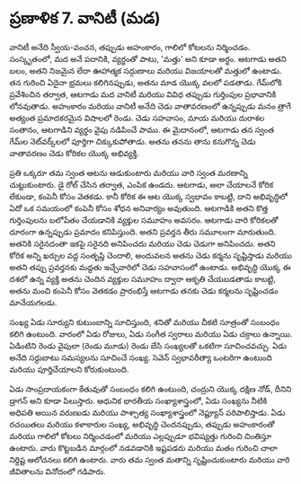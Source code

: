# ప్రణాళిక 7. వానిటీ (మడ)

వానిటీ అనేది స్వీయ-వంచన, తప్పుడు అహంకారం, గాలిలో కోటలను నిర్మించడం. సంస్కృతంలో, మద అనే పదానికి, వ్యర్థంతో పాటు, 'మత్తు' అని కూడా అర్థం. ఆటగాడు అతని బలం, అతని నిజమైన లేదా ఊహాత్మక సద్గుణాలు మరియు విజయాలతో మత్తులో ఉంటాడు. తన గురించి ఏదైనా భ్రమలు కలిగినప్పుడు, అతను మాడ యొక్క వలలో పడతాడు. గేమ్‌లోకి ప్రవేశించిన తర్వాత, ఆటగాడు మద వానిటీ మరియు వివిధ తప్పుడు గుర్తింపుల ప్రభావానికి లోనవుతాడు. అహంకారం మరియు వానిటీ అనేది చెడు వాతావరణంలో ఉన్నప్పుడు మనం త్రాగే అత్యంత ప్రమాదకరమైన విషాలలో రెండు. చెడు సహవాసం, మాయ మరియు దురాశల సంతానం, ఆటగాడిని వ్యర్థం వైపు నడిపించే పాము. ఈ మైదానంలో, ఆటగాడు తన స్వంత గేమ్‌ల నెట్‌వర్క్‌లలో పూర్తిగా చిక్కుకుపోతాడు. అతను తనను తాను కనుగొన్న చెడు వాతావరణం చెడు కోరికల యొక్క అభివ్యక్తి.

ప్రతి ఒక్కరూ తమ స్వంత ఆటను ఆడుకుంటారు మరియు వారి స్వంత మరణాన్ని చుట్టుకుంటారు. డై రోల్ చేసిన తర్వాత, ఎంపిక ఉండదు. ఆటగాడు, అలా చేయాలనే కోరిక లేకుండా, కంపెనీ కోసం వెతకడు. కానీ కోరిక ఈ ఆట యొక్క స్వభావం కాబట్టి, దాని అభివృద్ధిలో ఏదో ఒక సమయంలో కంపెనీ కోసం శోధన అనివార్యం అవుతుంది. ఆటగాడికి అతని కొత్త గుర్తింపులను బలోపేతం చేయడానికి వ్యక్తుల సమూహం అవసరం. ఆటగాడు వారి కోరికలతో దూరంగా ఉన్నప్పుడు ప్రమాదం కనిపిస్తుంది. అతని ప్రవర్తన తీరు సమూలంగా మారుతుంది. అతనికి సరైనదంతా ఇకపై సరైనది అనిపించదు మరియు చెడు చెడుగా అనిపించదు. అతని కోరిక అన్ని ఖర్చుల వద్ద సంతృప్తి చెందాలి, అందువలన అతను చెడు కర్మను సృష్టిస్తాడు మరియు అతని తప్పు ప్రవర్తనకు మద్దతు ఇచ్చేవారిలో చెడు సహవాసంలో ఉంటాడు. అభివృద్ధి యొక్క ఈ దశలో ఉన్న వ్యక్తి అతను చెందిన వ్యక్తుల సమూహం ద్వారా ఆకృతి చేయబడతాడు కాబట్టి, అతను మంచి కంపెనీ కోసం వెతకడం ప్రారంభిస్తే ఆటగాడు తనకు చెడు కర్మలను సృష్టించడం మానేయగలడు.

సంఖ్య ఏడు సూర్యుని కుటుంబాన్ని సూచిస్తుంది, శనితో మరియు చీకటి సూత్రంతో సంబంధం కలిగి ఉంటుంది. వారంలో ఏడు రోజులు, ఏడు సంగీత స్వరాలు మరియు ఏడు చక్రాలు ఉన్నాయి. ఏడింటిని రెండు వైపులా (రెండు మూడు) రెండు బేసి సంఖ్యలతో ఒకటిగా సూచించవచ్చు. ఏడు అనేది సర్దుబాటు సమస్యలను సూచించే సంఖ్య. సెవెన్ స్వభావరీత్యా ఒంటరిగా ఉంటుంది మరియు పూర్తిచేయాలని కోరుకుంటుంది.

ఏడు సాంప్రదాయకంగా కేతువుతో సంబంధం కలిగి ఉంటుంది, చంద్రుని యొక్క దక్షిణ నోడ్, దీనిని డ్రాగన్ అని కూడా పిలుస్తారు. ఆధునిక భారతీయ సంఖ్యాశాస్త్రంలో, ఏడు సంఖ్యను నీటికి అధిపతి అయిన వరుణుడు మరియు పాశ్చాత్య సంఖ్యాశాస్త్రంలో నెప్ట్యూన్ పరిపాలిస్తాడు. ఏడు రచయితలు మరియు కళాకారుల సంఖ్య, అభివృద్ధి చెందనప్పుడు, తప్పుడు అహంకారంతో మరియు గాలిలో కోటలు నిర్మించడంలో మరియు ఎల్లప్పుడూ భవిష్యత్తు గురించి చింతిస్తూ ఉంటారు. వారు కొట్టబడిన మార్గంలో నడవడానికి ఇష్టపడరు మరియు మతం గురించి చాలా నిర్దిష్ట ఆలోచనలు కలిగి ఉంటారు. వారు తమ స్వంత మతాన్ని సృష్టించుకుంటారు మరియు వారి జీవితాలను వినోదంలో గడిపారు.
